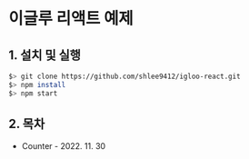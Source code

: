 # 이글루 리액트 예제
## 1. 설치 및 실행
```bash
$> git clone https://github.com/shlee9412/igloo-react.git
$> npm install
$> npm start
```
## 2. 목차
- Counter - 2022. 11. 30